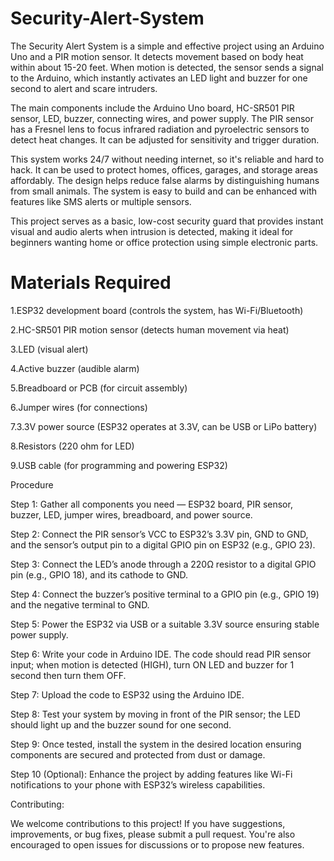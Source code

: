 # Security-Alert-System

The Security Alert System is a simple and effective project using an Arduino Uno and a PIR motion sensor. It detects movement based on body heat within about 15-20 feet. When motion is detected, the sensor sends a signal to the Arduino, which instantly activates an LED light and buzzer for one second to alert and scare intruders.

The main components include the Arduino Uno board, HC-SR501 PIR sensor, LED, buzzer, connecting wires, and power supply. The PIR sensor has a Fresnel lens to focus infrared radiation and pyroelectric sensors to detect heat changes. It can be adjusted for sensitivity and trigger duration.

This system works 24/7 without needing internet, so it's reliable and hard to hack. It can be used to protect homes, offices, garages, and storage areas affordably. The design helps reduce false alarms by distinguishing humans from small animals. The system is easy to build and can be enhanced with features like SMS alerts or multiple sensors.

This project serves as a basic, low-cost security guard that provides instant visual and audio alerts when intrusion is detected, making it ideal for beginners wanting home or office protection using simple electronic parts.

# Materials Required

1.ESP32 development board (controls the system, has Wi-Fi/Bluetooth)

2.HC-SR501 PIR motion sensor (detects human movement via heat)

3.LED (visual alert)

4.Active buzzer (audible alarm)

5.Breadboard or PCB (for circuit assembly)

6.Jumper wires (for connections)

7.3.3V power source (ESP32 operates at 3.3V, can be USB or LiPo battery)

8.Resistors (220 ohm for LED)

9.USB cable (for programming and powering ESP32)

Procedure

Step 1: Gather all components you need — ESP32 board, PIR sensor, buzzer, LED, jumper wires, breadboard, and power source.

Step 2: Connect the PIR sensor’s VCC to ESP32’s 3.3V pin, GND to GND, and the sensor’s output pin to a digital GPIO pin on ESP32 (e.g., GPIO 23).

Step 3: Connect the LED’s anode through a 220Ω resistor to a digital GPIO pin (e.g., GPIO 18), and its cathode to GND.

Step 4: Connect the buzzer’s positive terminal to a GPIO pin (e.g., GPIO 19) and the negative terminal to GND.

Step 5: Power the ESP32 via USB or a suitable 3.3V source ensuring stable power supply.

Step 6: Write your code in Arduino IDE. The code should read PIR sensor input; when motion is detected (HIGH), turn ON LED and buzzer for 1 second then turn them OFF.

Step 7: Upload the code to ESP32 using the Arduino IDE.

Step 8: Test your system by moving in front of the PIR sensor; the LED should light up and the buzzer sound for one second.

Step 9: Once tested, install the system in the desired location ensuring components are secured and protected from dust or damage.

Step 10 (Optional): Enhance the project by adding features like Wi-Fi notifications to your phone with ESP32’s wireless capabilities.

Contributing:

We welcome contributions to this project! If you have suggestions, improvements, or bug fixes, please submit a pull request. You're also encouraged to open issues for discussions or to propose new features.
